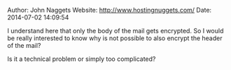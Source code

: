 Author: John Naggets
Website: http://www.hostingnuggets.com/
Date: 2014-07-02 14:09:54

I understand here that only the body of the mail gets encrypted. So I would be really interested to know why is not possible to also encrypt the header of the mail?

Is it a technical problem or simply too complicated?

